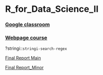 # R_for_Data_Science_II

### [Google classroom](https://classroom.google.com/u/0/c/MzczNjg1MjM2NTk5)

### [Webpage course](https://curso-r.github.io/202111-r4ds-2/)


?stringi::`stringi-search-regex` 

[Final Report Main](https://tainaweb-en.netlify.app/tutorials/)

[Final Report_Minor](https://tai-rocha.github.io/R_for_Data_Science_II.github.io/)
